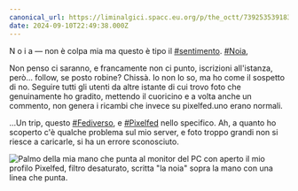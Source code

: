 ```yaml
---
canonical_url: https://liminalgici.spacc.eu.org/p/the_octt/739253539183497655
date: 2024-09-10T22:49:38.000Z
---
```

N o i a — non è colpa mia ma questo è tipo il <a href="https://liminalgici.spacc.eu.org/discover/tags/sentimento?src=hash" title="#sentimento" class="u-url hashtag" rel="external nofollow noopener">#sentimento</a>. <a href="https://liminalgici.spacc.eu.org/discover/tags/Noia?src=hash" title="#Noia" class="u-url hashtag" rel="external nofollow noopener">#Noia</a>,

Non penso ci saranno, e francamente non ci punto, iscrizioni all'istanza, però... follow, se posto robine? Chissà. Io non lo so, ma ho come il sospetto di no. Seguire tutti gli utenti da altre istante di cui trovo foto che genuinamente ho gradito, mettendo il cuoricino e a volta anche un commento, non genera i ricambi che invece su pixelfed.uno erano normali.

...Un trip, questo <a href="https://liminalgici.spacc.eu.org/discover/tags/Fediverso?src=hash" title="#Fediverso" class="u-url hashtag" rel="external nofollow noopener">#Fediverso</a>, e <a href="https://liminalgici.spacc.eu.org/discover/tags/Pixelfed?src=hash" title="#Pixelfed" class="u-url hashtag" rel="external nofollow noopener">#Pixelfed</a> nello specifico. Ah, a quanto ho scoperto c'è qualche problema sul mio server, e foto troppo grandi non si riesce a caricarle, si ha un errore sconosciuto.

![Palmo della mia mano che punta al monitor del PC con aperto il mio profilo Pixelfed, filtro desaturato, scritta "la noia" sopra la mano con una linea che punta.](https://liminalgici.spacc.eu.org/storage/m/_v2/664033260845064193/586f75268-5004eb/qisdzWoMWvZx/IszY0I4mqfw0oXNbRJkrHGABZc2ALmBFPn0UArtc.jpg)